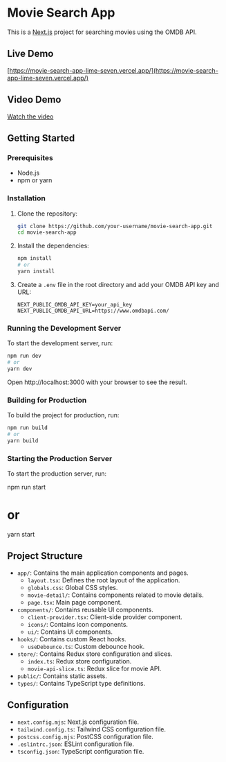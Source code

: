 # Movie Search App

This is a [Next.js](https://nextjs.org) project for searching movies using the OMDB API.

## Live Demo

[https://movie-search-app-lime-seven.vercel.app/](https://movie-search-app-lime-seven.vercel.app/)

## Video Demo

[Watch the video](./Movie-Search-App-Demo.mp4)

## Getting Started

### Prerequisites

- Node.js
- npm or yarn

### Installation

1. Clone the repository:

   ```bash
   git clone https://github.com/your-username/movie-search-app.git
   cd movie-search-app
   ```

2. Install the dependencies:

   ```bash
   npm install
   # or
   yarn install
   ```

3. Create a `.env` file in the root directory and add your OMDB API key and URL:

   ```env
   NEXT_PUBLIC_OMDB_API_KEY=your_api_key
   NEXT_PUBLIC_OMDB_API_URL=https://www.omdbapi.com/
   ```

### Running the Development Server

To start the development server, run:

```bash
npm run dev
# or
yarn dev
```

Open http://localhost:3000 with your browser to see the result.

### Building for Production

To build the project for production, run:

```bash
npm run build
# or
yarn build
```

### Starting the Production Server

To start the production server, run:

npm run start

# or

yarn start

## Project Structure

- `app/`: Contains the main application components and pages.
  - `layout.tsx`: Defines the root layout of the application.
  - `globals.css`: Global CSS styles.
  - `movie-detail/`: Contains components related to movie details.
  - `page.tsx`: Main page component.
- `components/`: Contains reusable UI components.
  - `client-provider.tsx`: Client-side provider component.
  - `icons/`: Contains icon components.
  - `ui/`: Contains UI components.
- `hooks/`: Contains custom React hooks.
  - `useDebounce.ts`: Custom debounce hook.
- `store/`: Contains Redux store configuration and slices.
  - `index.ts`: Redux store configuration.
  - `movie-api-slice.ts`: Redux slice for movie API.
- `public/`: Contains static assets.
- `types/`: Contains TypeScript type definitions.

## Configuration

- `next.config.mjs`: Next.js configuration file.
- `tailwind.config.ts`: Tailwind CSS configuration file.
- `postcss.config.mjs`: PostCSS configuration file.
- `.eslintrc.json`: ESLint configuration file.
- `tsconfig.json`: TypeScript configuration file.
